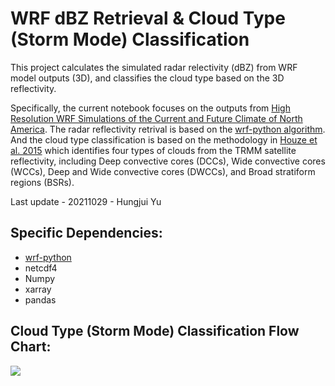 # WRF dBZ Retrieval & Cloud Type (Storm Mode) Classification

This project calculates the simulated radar relectivity (dBZ) from WRF model outputs (3D), and classifies the cloud type based on the 3D reflectivity.

Specifically, the current notebook focuses on the outputs from [High Resolution WRF Simulations of the Current and Future Climate of North America](https://rda.ucar.edu/datasets/ds612.0/). The radar reflectivity retrival is based on the [wrf-python algorithm](https://wrf-python.readthedocs.io/en/latest/user_api/generated/wrf.dbz.html). And the cloud type classification is based on the methodology in [Houze et al. 2015](https://agupubs.onlinelibrary.wiley.com/doi/10.1002/2015RG000488) which identifies four types of clouds from the TRMM satellite reflectivity, including Deep convective cores (DCCs), Wide convective cores (WCCs), Deep and Wide convective cores (DWCCs), and Broad stratiform regions (BSRs).

Last update - 20211029 - Hungjui Yu

## Specific Dependencies:

* [wrf-python](https://wrf-python.readthedocs.io/en/latest/index.html)
* netcdf4
* Numpy
* xarray
* pandas

## Cloud Type (Storm Mode) Classification Flow Chart:
![](https://github.com/yuhungjui/WRF_dBZ_Cloud_Classification/blob/main/WRF_dBZ_Class_CONUS1/Storm_Mode_Flow.png)
